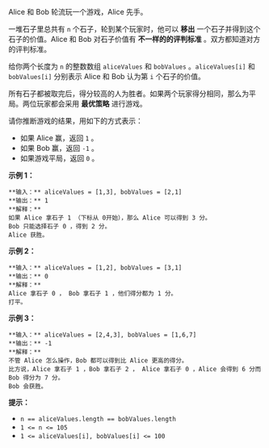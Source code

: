 Alice 和 Bob 轮流玩一个游戏，Alice 先手。

一堆石子里总共有 `n` 个石子，轮到某个玩家时，他可以 **移出** 一个石子并得到这个石子的价值。Alice 和 Bob 对石子价值有
**不一样的的评判标准** 。双方都知道对方的评判标准。

给你两个长度为 `n` 的整数数组 `aliceValues` 和 `bobValues` 。`aliceValues[i]` 和
`bobValues[i]` 分别表示 Alice 和 Bob 认为第 `i` 个石子的价值。

所有石子都被取完后，得分较高的人为胜者。如果两个玩家得分相同，那么为平局。两位玩家都会采用 **最优策略** 进行游戏。

请你推断游戏的结果，用如下的方式表示：

  * 如果 Alice 赢，返回 `1` 。
  * 如果 Bob 赢，返回 `-1` 。
  * 如果游戏平局，返回 `0` 。

**示例 1：**

    
    
    **输入：** aliceValues = [1,3], bobValues = [2,1]
    **输出：** 1
    **解释：**
    如果 Alice 拿石子 1 （下标从 0开始），那么 Alice 可以得到 3 分。
    Bob 只能选择石子 0 ，得到 2 分。
    Alice 获胜。
    

**示例 2：**

    
    
    **输入：** aliceValues = [1,2], bobValues = [3,1]
    **输出：** 0
    **解释：**
    Alice 拿石子 0 ， Bob 拿石子 1 ，他们得分都为 1 分。
    打平。
    

**示例 3：**

    
    
    **输入：** aliceValues = [2,4,3], bobValues = [1,6,7]
    **输出：** -1
    **解释：**
    不管 Alice 怎么操作，Bob 都可以得到比 Alice 更高的得分。
    比方说，Alice 拿石子 1 ，Bob 拿石子 2 ， Alice 拿石子 0 ，Alice 会得到 6 分而 Bob 得分为 7 分。
    Bob 会获胜。
    

**提示：**

  * `n == aliceValues.length == bobValues.length`
  * `1 <= n <= 105`
  * `1 <= aliceValues[i], bobValues[i] <= 100`

